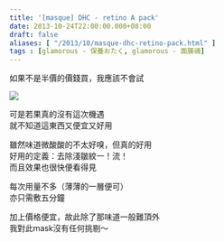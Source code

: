 ```yaml
---
title: '[masque] DHC - retino A pack'
date: 2013-10-24T22:00:00.000+08:00
draft: false
aliases: [ "/2013/10/masque-dhc-retino-pack.html" ]
tags : [glamorous - 保養おたく, glamorous - 面膜魂]
---
```


如果不是半價的價錢買，我應該不會試    

[![](https://2.bp.blogspot.com/-OVaHnUWeggY/XCRURZzkYYI/AAAAAAAACDc/BENRjmFapVMtndD6PxkmJn2OSql_BflXACLcBGAs/s640/7.jpg)](https://2.bp.blogspot.com/-OVaHnUWeggY/XCRURZzkYYI/AAAAAAAACDc/BENRjmFapVMtndD6PxkmJn2OSql_BflXACLcBGAs/s1600/7.jpg)

可是若果真的沒有這次機遇  
就不知道這東西又便宜又好用   
  
雖然味道微酸酸的不太好嗅，但真的好用  
好用的定義：去除淺皺紋一！流！  
而且效果也很快便看得見  
  
每次用量不多（薄薄的一層便可）  
亦只需敷五分鐘  
  
加上價格便宜，故此除了那味道一般難頂外  
我對此mask沒有任何挑剔～
